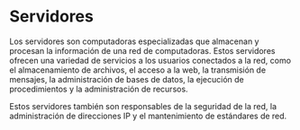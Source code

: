 # Servidores

Los servidores son computadoras especializadas que almacenan y procesan la información de una red de computadoras. Estos servidores ofrecen una variedad de servicios a los usuarios conectados a la red, como el almacenamiento de archivos, el acceso a la web, la transmisión de mensajes, la administración de bases de datos, la ejecución de procedimientos y la administración de recursos.

Estos servidores también son responsables de la seguridad de la red, la administración de direcciones IP y el mantenimiento de estándares de red.